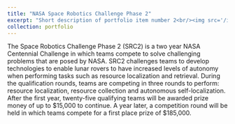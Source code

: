 ```yaml
---
title: "NASA Space Robotics Challenge Phase 2"
excerpt: "Short description of portfolio item number 2<br/><img src='/images/src2.png'>"
collection: portfolio
---
```


The Space Robotics Challenge Phase 2 (SRC2) is a two year NASA Centennial Challenge in which teams compete to solve challenging problems that are posed by NASA. SRC2 challenges teams to develop technologies to enable lunar rovers to have increased levels of autonomy when performing tasks such as resource localization and retrieval. During the qualification rounds, teams are competing in three rounds to perform: resource localization, resource collection and autonomous self-localization. After the first year, twenty-five qualifying teams will be awarded prize money of up to $15,000 to continue. A year later, a competition round will be held in which teams compete for a first place prize of $185,000.
